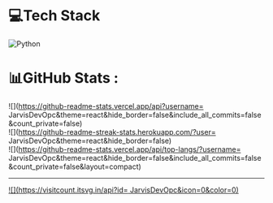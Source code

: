 
# 💻Tech Stack
![Python](https://img.shields.io/badge/python-3670A0?style=for-the-badge&logo=python&logoColor=ffdd54)
# 📊GitHub Stats :
![](https://github-readme-stats.vercel.app/api?username= JarvisDevOpc&theme=react&hide_border=false&include_all_commits=false&count_private=false)<br/>
![](https://github-readme-streak-stats.herokuapp.com/?user= JarvisDevOpc&theme=react&hide_border=false)<br/>
![](https://github-readme-stats.vercel.app/api/top-langs/?username= JarvisDevOpc&theme=react&hide_border=false&include_all_commits=false&count_private=false&layout=compact)

---
[![](https://visitcount.itsvg.in/api?id= JarvisDevOpc&icon=0&color=0)](https://visitcount.itsvg.in)
